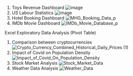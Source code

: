 1. Toys Revenue Dashboard
![image](https://github.com/Alfaz4U/Excel_Project/assets/149190672/ae588eb9-2c32-41b2-81ea-801cc31c42f4)
2. US Labour Statistics
![image](https://github.com/Alfaz4U/Excel_Project/assets/149190672/12a9e2e7-f602-4dc3-9699-2146a9a75da6)
3. Hotel Booking Dashboard
![MHG_Booking_Data_p](https://github.com/Alfaz4U/Excel_Project/assets/149190672/f4db7717-e0c9-48f9-81c7-cbcf69621643)
4. IMDb Movie Dashboard
![IMDb_Movie_Database_p](https://github.com/Alfaz4U/Excel_Project/assets/149190672/316537e6-4580-46f5-823e-69e6126bca22)

Excel Exploratory Data Analysis (Pivot Table)

1. Comparison between cryptocurrencies
![Crypto_Currency_Combined_Historical_Daily_Prices (1)](https://github.com/Alfaz4U/Excel_Project/assets/149190672/d0c1ea7b-9efc-4cd6-8c47-820460f3f71e)
2. Impact of Covid on Population Density
![Impact_of_Covid_On_Population_Density](https://github.com/Alfaz4U/Excel_Project/assets/149190672/da646887-bd7a-47d7-b8b2-b5e411f6561a)
3. Stock Market Analysis
![Stock_Market_Data](https://github.com/Alfaz4U/Excel_Project/assets/149190672/f9df2ea4-00a3-40aa-95f1-fa6b364b744e)
4. Weather Data Analysis
![Weather_Data](https://github.com/Alfaz4U/Excel_Project/assets/149190672/f17d9080-0e69-449d-a65c-0d207926062a)


